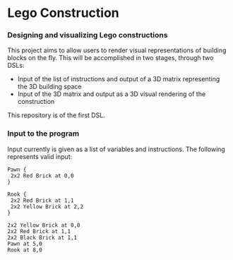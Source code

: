 # Lego Construction
### Designing and visualizing Lego constructions
This project aims to allow users to render visual representations of building blocks on the fly.
This will be accomplished in two stages, through two DSLs:

* Input of the list of instructions and output of a 3D matrix representing the 3D building space
* Input of the 3D matrix and output as a 3D visual rendering of the construction

This repository is of the first DSL.

### Input to the program
Input currently is given as a list of variables and instructions. The following represents valid input:

```
Pawn {
 2x2 Red Brick at 0,0
}

Rook {
 2x2 Red Brick at 1,1
 2x2 Yellow Brick at 2,2
}

2x2 Yellow Brick at 0,0
2x2 Red Brick at 1,1
2x2 Black Brick at 1,1
Pawn at 5,0
Rook at 8,0
```
